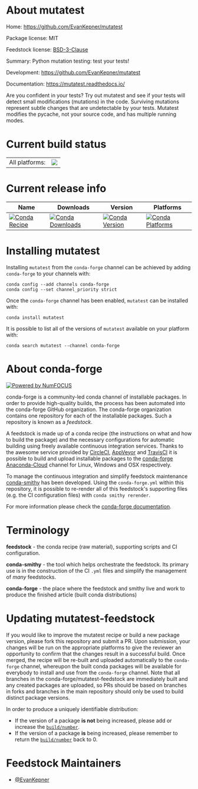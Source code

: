 About mutatest
==============

Home: https://github.com/EvanKepner/mutatest

Package license: MIT

Feedstock license: [BSD-3-Clause](https://github.com/conda-forge/mutatest-feedstock/blob/master/LICENSE.txt)

Summary: Python mutation testing: test your tests!

Development: https://github.com/EvanKepner/mutatest

Documentation: https://mutatest.readthedocs.io/

Are you confident in your tests?
Try out mutatest and see if your tests will detect small modifications (mutations) in the code.
Surviving mutations represent subtle changes that are undetectable by your tests.
Mutatest modifies the pycache, not your source code, and has multiple running modes.


Current build status
====================


<table><tr><td>All platforms:</td>
    <td>
      <a href="https://dev.azure.com/conda-forge/feedstock-builds/_build/latest?definitionId=8801&branchName=master">
        <img src="https://dev.azure.com/conda-forge/feedstock-builds/_apis/build/status/mutatest-feedstock?branchName=master">
      </a>
    </td>
  </tr>
</table>

Current release info
====================

| Name | Downloads | Version | Platforms |
| --- | --- | --- | --- |
| [![Conda Recipe](https://img.shields.io/badge/recipe-mutatest-green.svg)](https://anaconda.org/conda-forge/mutatest) | [![Conda Downloads](https://img.shields.io/conda/dn/conda-forge/mutatest.svg)](https://anaconda.org/conda-forge/mutatest) | [![Conda Version](https://img.shields.io/conda/vn/conda-forge/mutatest.svg)](https://anaconda.org/conda-forge/mutatest) | [![Conda Platforms](https://img.shields.io/conda/pn/conda-forge/mutatest.svg)](https://anaconda.org/conda-forge/mutatest) |

Installing mutatest
===================

Installing `mutatest` from the `conda-forge` channel can be achieved by adding `conda-forge` to your channels with:

```
conda config --add channels conda-forge
conda config --set channel_priority strict
```

Once the `conda-forge` channel has been enabled, `mutatest` can be installed with:

```
conda install mutatest
```

It is possible to list all of the versions of `mutatest` available on your platform with:

```
conda search mutatest --channel conda-forge
```


About conda-forge
=================

[![Powered by
NumFOCUS](https://img.shields.io/badge/powered%20by-NumFOCUS-orange.svg?style=flat&colorA=E1523D&colorB=007D8A)](https://numfocus.org)

conda-forge is a community-led conda channel of installable packages.
In order to provide high-quality builds, the process has been automated into the
conda-forge GitHub organization. The conda-forge organization contains one repository
for each of the installable packages. Such a repository is known as a *feedstock*.

A feedstock is made up of a conda recipe (the instructions on what and how to build
the package) and the necessary configurations for automatic building using freely
available continuous integration services. Thanks to the awesome service provided by
[CircleCI](https://circleci.com/), [AppVeyor](https://www.appveyor.com/)
and [TravisCI](https://travis-ci.com/) it is possible to build and upload installable
packages to the [conda-forge](https://anaconda.org/conda-forge)
[Anaconda-Cloud](https://anaconda.org/) channel for Linux, Windows and OSX respectively.

To manage the continuous integration and simplify feedstock maintenance
[conda-smithy](https://github.com/conda-forge/conda-smithy) has been developed.
Using the ``conda-forge.yml`` within this repository, it is possible to re-render all of
this feedstock's supporting files (e.g. the CI configuration files) with ``conda smithy rerender``.

For more information please check the [conda-forge documentation](https://conda-forge.org/docs/).

Terminology
===========

**feedstock** - the conda recipe (raw material), supporting scripts and CI configuration.

**conda-smithy** - the tool which helps orchestrate the feedstock.
                   Its primary use is in the construction of the CI ``.yml`` files
                   and simplify the management of *many* feedstocks.

**conda-forge** - the place where the feedstock and smithy live and work to
                  produce the finished article (built conda distributions)


Updating mutatest-feedstock
===========================

If you would like to improve the mutatest recipe or build a new
package version, please fork this repository and submit a PR. Upon submission,
your changes will be run on the appropriate platforms to give the reviewer an
opportunity to confirm that the changes result in a successful build. Once
merged, the recipe will be re-built and uploaded automatically to the
`conda-forge` channel, whereupon the built conda packages will be available for
everybody to install and use from the `conda-forge` channel.
Note that all branches in the conda-forge/mutatest-feedstock are
immediately built and any created packages are uploaded, so PRs should be based
on branches in forks and branches in the main repository should only be used to
build distinct package versions.

In order to produce a uniquely identifiable distribution:
 * If the version of a package **is not** being increased, please add or increase
   the [``build/number``](https://docs.conda.io/projects/conda-build/en/latest/resources/define-metadata.html#build-number-and-string).
 * If the version of a package **is** being increased, please remember to return
   the [``build/number``](https://docs.conda.io/projects/conda-build/en/latest/resources/define-metadata.html#build-number-and-string)
   back to 0.

Feedstock Maintainers
=====================

* [@EvanKepner](https://github.com/EvanKepner/)

